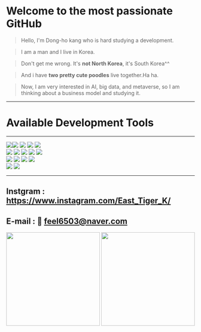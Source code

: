 # Welcome to the most passionate GitHub

>Hello, I'm Dong-ho kang who is hard studying a development.

>I am a man and I live in Korea.

>Don't get me wrong. It's **not North Korea**, it's South Korea^^

>And i have **two pretty cute poodles** live together.Ha ha.

>Now, I am very interested in AI, big data, and metaverse, so I am thinking about a business model and studying it.

<hr/>

# Available Development Tools

<hr/>

<img src="https://img.shields.io/badge/c-A8B9CC?style=for-the-badge&logo=c&logoColor=white"><img src="https://img.shields.io/badge/c++-00599C?style=for-the-badge&logo=c%2B%2B&logoColor=white">
<img src="https://img.shields.io/badge/java-007396?style=for-the-badge&logo=java&logoColor=white"> 
<img src="https://img.shields.io/badge/javascript-F7DF1E?style=for-the-badge&logo=javascript&logoColor=black">
<img src="https://img.shields.io/badge/jquery-0769AD?style=for-the-badge&logo=jquery&logoColor=white">
<br>
<img src="https://img.shields.io/badge/oracle-F80000?style=for-the-badge&logo=oracle&logoColor=white"> 
<img src="https://img.shields.io/badge/mysql-4479A1?style=for-the-badge&logo=mysql&logoColor=white">
<img src="https://img.shields.io/badge/apache tomcat-F8DC75?style=for-the-badge&logo=apachetomcat&logoColor=white">
<img src="https://img.shields.io/badge/html5-E34F26?style=for-the-badge&logo=html5&logoColor=white"> 
<img src="https://img.shields.io/badge/css-1572B6?style=for-the-badge&logo=css3&logoColor=white">
<br>
<img src="https://img.shields.io/badge/bootstrap-7952B3?style=for-the-badge&logo=bootstrap&logoColor=white">
<img src="https://img.shields.io/badge/springboot-6DB33F?style=for-the-badge&logo=springboot&logoColor=white">
<img src="https://img.shields.io/badge/spring-6DB33F?style=for-the-badge&logo=spring&logoColor=white">
<img src="https://img.shields.io/badge/python-3776AB?style=for-the-badge&logo=python&logoColor=white">
<br>
<img src="https://img.shields.io/badge/github-181717?style=for-the-badge&logo=github&logoColor=white">
<img src="https://img.shields.io/badge/git-F05032?style=for-the-badge&logo=git&logoColor=white">

<hr/>

## Instgram : https://www.instagram.com/East_Tiger_K/
## E-mail : 📧 feel6503@naver.com

<img src="https://user-images.githubusercontent.com/94586608/167970781-3b56cc1e-d16b-44cc-9f20-bbed9bae3ca3.jpg" width="250" height="250"/> <img src="https://user-images.githubusercontent.com/94586608/167970939-598fa961-640e-4bf4-9ddd-290293e0fb42.jpg" width="250" height="250"/>
